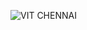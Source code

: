 ![VIT CHENNAI](https://www.shiksha.com/mba/articles/know-unique-courses-offered-at-vit-vellore-blogId-51603)

